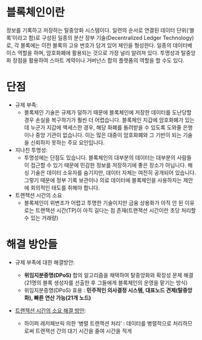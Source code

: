 # 블록체인이란
정보를 기록하고 저장하는 탈중앙화 시스템이다. 일련의 순서로 연결된 데이터 단위(‘블록’이라고 함)로 구성된 일종의 분산 장부 기술(Decentralized Ledger Technology)로, 각 블록에는 이전 블록의 고유 번호가 담겨 있어 체인을 형성한다. 일종의 데이터베이스 역할을 하며, 암호화폐에 활용되는 것으로 가장 널리 알려져 있다. 투명성과 탈중앙화 장점을 활용하여 스마트 계약이나 거버넌스 합의 플랫폼의 역할을 할 수도 있다.

# 단점
* 규제 부족:
  * 블록체인 기술은 규제가 덜하기 때문에 블록체인에 저장한 데이터를 도난당할 경우 손실을 복구하기가 훨씬 더 어렵습니다. 블록체인 지갑에 암호화폐가 있는데 누군가 지갑에 액세스한 경우, 해당 화폐를 돌려받을 수 있도록 도와줄 은행이나 중앙 기관이 없습니다. 이는 많은 대중이 암호화폐와 그 기반이 되는 기술을 신뢰하지 못하는 주요 요인입니다.
* 지나친 투명성:
  * 투명성에는 단점도 있습니다. 블록체인의 대부분의 데이터는 대부분의 사람들이 접근할 수 있기 때문에 민감한 정보를 저장하기에 좋은 장소가 아닙니다. 해싱 기술은 데이터 소유자를 숨기지만, 데이터 자체는 여전히 공개되어 있습니다. 그렇기 때문에 정부 기록 보관이나 의료 데이터에 블록체인을 사용하자는 제안에 회의적인 태도를 취해야 합니다.
* 트랜잭션 시간의 소요
  * 블록체인이 위변조가 어렵고 투명한 기술이지만 금융 상용화가 아직 안 된 이유로는 트랜잭션 시간(TP)이 아직 길다는 점 존재(트랜잭션 시간이란 초당 처리할 수 있는 거래량)

# 해결 방안들
* 규제 부족에 대한 해결방안:
  * **위임지분증명(DPoS)** 합의 알고리즘을 채택하여 탈중앙화와 확장성 문제 해결 (21명의 블록 생성자를 선출한 후 그들에게 블록체인의 운영을 맡기는 방식)
  * 위임지분증명(DPoS) 효용 : **민주적인 의사결정 시스템, 대표노드 견제(탈중앙화), 빠른 연산 가능(21개 노드)**

* [트랜잭션 시간의 소요 해결 방안](https://www.apple-economy.com/news/articleView.html?idxno=72271):
  * 하이퍼 레저패브릭 의한 ‘병렬 트랜잭션 처리’ : 데이터를 병렬적으로 처리하므로써 트랜잭션 간의 대기 시간을 줄여 시간을 적게 
